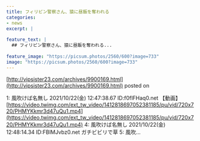 ```yaml
---
title: フィリピン警察さん、猿に昼飯を奪われる
categories:
- news
excerpt: |
  
feature_text: |
  ## フィリピン警察さん、猿に昼飯を奪われる...
  
feature_image: "https://picsum.photos/2560/600?image=733"
image: "https://picsum.photos/2560/600?image=733"
---
```


[http://vipsister23.com/archives/9900169.html](http://vipsister23.com/archives/9900169.html)
posted on 

<!--more-->

1: 風吹けば名無し 2021/10/22(金) 12:47:38.67 ID:f0flFHaq0.net 【動画】 [https://video.twimg.com/ext_tw_video/1412818697052381185/pu/vid/720x720/PHMYKkmr3d47uQu1.mp4](https://video.twimg.com/ext_tw_video/1412818697052381185/pu/vid/720x720/PHMYKkmr3d47uQu1.mp4) 4: 風吹けば名無し 2021/10/22(金) 12:48:14.34 ID:FBlMJvbz0.net ガチビビリで草 5: 風吹...
